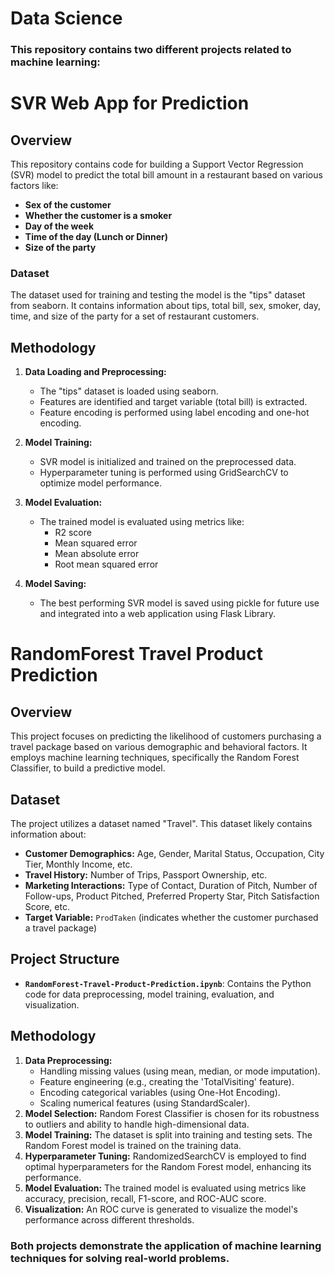 # Data Science
### This repository contains two different projects related to machine learning:

# SVR Web App for Prediction
## Overview
This repository contains code for building a Support Vector Regression (SVR) model to predict the total bill amount in a restaurant based on various factors like:
* **Sex of the customer**
* **Whether the customer is a smoker**
* **Day of the week**
* **Time of the day (Lunch or Dinner)**
* **Size of the party**
### Dataset
The dataset used for training and testing the model is the "tips" dataset from seaborn. It contains information about tips, total bill, sex, smoker, day, time, and size of the party for a set of restaurant customers.

## Methodology
1. **Data Loading and Preprocessing:**

    - The "tips" dataset is loaded using seaborn.
    - Features are identified and target variable (total bill) is extracted.
    - Feature encoding is performed using label encoding and one-hot encoding.

2. **Model Training:**

    - SVR model is initialized and trained on the preprocessed data.
    - Hyperparameter tuning is performed using GridSearchCV to optimize model performance.

3. **Model Evaluation:**

    - The trained model is evaluated using metrics like:
        - R2 score
        - Mean squared error 
        - Mean absolute error
        - Root mean squared error

4. **Model Saving:**

    - The best performing SVR model is saved using pickle for future use and integrated into a web application using Flask Library.

# RandomForest Travel Product Prediction

## Overview

This project focuses on predicting the likelihood of customers purchasing a travel package based on various demographic and behavioral factors. It employs machine learning techniques, specifically the Random Forest Classifier, to build a predictive model.

## Dataset

The project utilizes a dataset named "Travel". This dataset likely contains information about:

* **Customer Demographics:** Age, Gender, Marital Status, Occupation, City Tier, Monthly Income, etc.
* **Travel History:** Number of Trips, Passport Ownership, etc.
* **Marketing Interactions:** Type of Contact, Duration of Pitch, Number of Follow-ups, Product Pitched, Preferred Property Star, Pitch Satisfaction Score, etc.
* **Target Variable:**  `ProdTaken` (indicates whether the customer purchased a travel package)

## Project Structure

* **`RandomForest-Travel-Product-Prediction.ipynb`**:  Contains the Python code for data preprocessing, model training, evaluation, and visualization.

## Methodology

1. **Data Preprocessing:**
   - Handling missing values (using mean, median, or mode imputation).
   - Feature engineering (e.g., creating the 'TotalVisiting' feature).
   - Encoding categorical variables (using One-Hot Encoding).
   - Scaling numerical features (using StandardScaler).
2. **Model Selection:** Random Forest Classifier is chosen for its robustness to outliers and ability to handle high-dimensional data.
3. **Model Training:** The dataset is split into training and testing sets. The Random Forest model is trained on the training data.
4. **Hyperparameter Tuning:** RandomizedSearchCV is employed to find optimal hyperparameters for the Random Forest model, enhancing its performance.
5. **Model Evaluation:** The trained model is evaluated using metrics like accuracy, precision, recall, F1-score, and ROC-AUC score.
6. **Visualization:**  An ROC curve is generated to visualize the model's performance across different thresholds.

### Both projects demonstrate the application of machine learning techniques for solving real-world problems.
